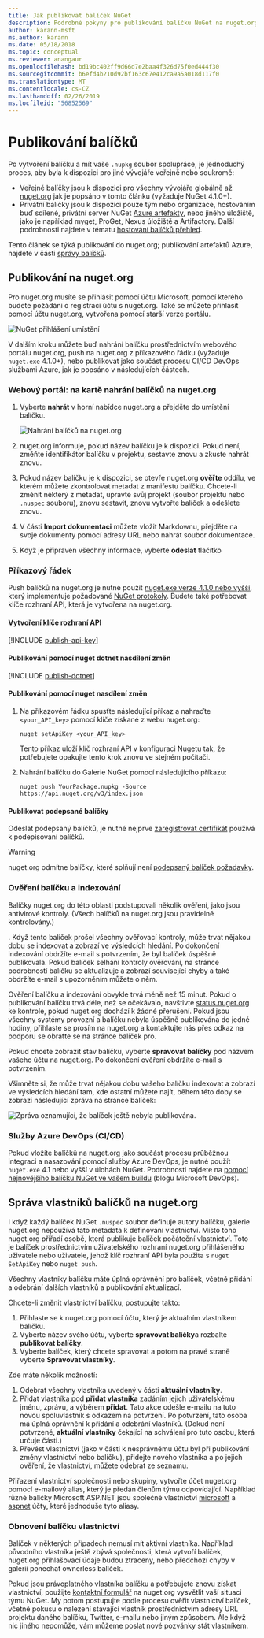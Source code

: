 ```yaml
---
title: Jak publikovat balíček NuGet
description: Podrobné pokyny pro publikování balíčku NuGet na nuget.org nebo privátní kanály a jak spravovat vlastnictví balíčků na nuget.org.
author: karann-msft
ms.author: karann
ms.date: 05/18/2018
ms.topic: conceptual
ms.reviewer: anangaur
ms.openlocfilehash: bd19bc402ff9d66d7e2baa4f326d75f0ed444f30
ms.sourcegitcommit: b6efd4b210d92bf163c67e412ca9a5a018d117f0
ms.translationtype: MT
ms.contentlocale: cs-CZ
ms.lasthandoff: 02/26/2019
ms.locfileid: "56852569"
---
```

# <a name="publishing-packages"></a>Publikování balíčků

Po vytvoření balíčku a mít vaše `.nupkg` soubor spolupráce, je jednoduchý proces, aby byla k dispozici pro jiné vývojáře veřejně nebo soukromě:

- Veřejné balíčky jsou k dispozici pro všechny vývojáře globálně až [nuget.org](https://www.nuget.org/packages/manage/upload) jak je popsáno v tomto článku (vyžaduje NuGet 4.1.0+).
- Privátní balíčky jsou k dispozici pouze tým nebo organizace, hostováním buď sdílené, privátní server NuGet [Azure artefakty](https://www.visualstudio.com/docs/package/nuget/publish), nebo jiného úložiště, jako je například myget, ProGet, Nexus úložiště a Artifactory. Další podrobnosti najdete v tématu [hostování balíčků přehled](../hosting-packages/overview.md).

Tento článek se týká publikování do nuget.org; publikování artefaktů Azure, najdete v části [správy balíčků](https://www.visualstudio.com/docs/package/nuget/publish).

## <a name="publish-to-nugetorg"></a>Publikování na nuget.org

Pro nuget.org musíte se přihlásit pomocí účtu Microsoft, pomocí kterého budete požádáni o registraci účtu s nuget.org. Také se můžete přihlásit pomocí účtu nuget.org, vytvořena pomocí starší verze portálu.

![NuGet přihlášení umístění](media/publish_NuGetSignIn.png)

V dalším kroku můžete buď nahrání balíčku prostřednictvím webového portálu nuget.org, push na nuget.org z příkazového řádku (vyžaduje `nuget.exe` 4.1.0+), nebo publikovat jako součást procesu CI/CD DevOps službami Azure, jak je popsáno v následujících částech.

### <a name="web-portal-use-the-upload-package-tab-on-nugetorg"></a>Webový portál: na kartě nahrání balíčků na nuget.org

1. Vyberte **nahrát** v horní nabídce nuget.org a přejděte do umístění balíčku.

    ![Nahrání balíčků na nuget.org](media/publish_UploadYourPackage.PNG)

1. nuget.org informuje, pokud název balíčku je k dispozici. Pokud není, změňte identifikátor balíčku v projektu, sestavte znovu a zkuste nahrát znovu.

1. Pokud název balíčku je k dispozici, se otevře nuget.org **ověřte** oddílu, ve kterém můžete zkontrolovat metadat z manifestu balíčku. Chcete-li změnit některý z metadat, upravte svůj projekt (soubor projektu nebo `.nuspec` souboru), znovu sestavit, znovu vytvořte balíček a odešlete znovu.

1. V části **Import dokumentaci** můžete vložit Markdownu, přejděte na svoje dokumenty pomocí adresy URL nebo nahrát soubor dokumentace.

1. Když je připraven všechny informace, vyberte **odeslat** tlačítko

### <a name="command-line"></a>Příkazový řádek

Push balíčků na nuget.org je nutné použít [nuget.exe verze 4.1.0 nebo vyšší](https://www.nuget.org/downloads), který implementuje požadované [NuGet protokoly](../api/nuget-protocols.md). Budete také potřebovat klíče rozhraní API, která je vytvořena na nuget.org.

#### <a name="create-api-keys"></a>Vytvoření klíče rozhraní API

[!INCLUDE [publish-api-key](../quickstart/includes/publish-api-key.md)]

#### <a name="publish-with-dotnet-nuget-push"></a>Publikování pomocí nuget dotnet nasdílení změn

[!INCLUDE [publish-dotnet](../quickstart/includes/publish-dotnet.md)]

#### <a name="publish-with-nuget-push"></a>Publikování pomocí nuget nasdílení změn

1. Na příkazovém řádku spusťte následující příkaz a nahraďte `<your_API_key>` pomocí klíče získané z webu nuget.org:

    ```cli
    nuget setApiKey <your_API_key>
    ```

    Tento příkaz uloží klíč rozhraní API v konfiguraci Nugetu tak, že potřebujete opakujte tento krok znovu ve stejném počítači.

1. Nahrání balíčku do Galerie NuGet pomocí následujícího příkazu:

    ```cli
    nuget push YourPackage.nupkg -Source https://api.nuget.org/v3/index.json
    ```

#### <a name="publish-signed-packages"></a>Publikovat podepsané balíčky

Odeslat podepsaný balíčků, je nutné nejprve [zaregistrovat certifikát](../reference/Signed-Packages-Reference.md#register-certificate-on-nugetorg) používá k podepisování balíčků. 

> [!Warning]
> nuget.org odmítne balíčky, které splňují není [podepsaný balíček požadavky](../reference/Signed-Packages-Reference.md#signature-requirements-on-nugetorg).

### <a name="package-validation-and-indexing"></a>Ověření balíčku a indexování

Balíčky nuget.org do této oblasti podstupovali několik ověření, jako jsou antivirové kontroly. (Všech balíčků na nuget.org jsou pravidelně kontrolovány.)

. Když tento balíček prošel všechny ověřovací kontroly, může trvat nějakou dobu se indexovat a zobrazí ve výsledcích hledání. Po dokončení indexování obdržíte e-mail s potvrzením, že byl balíček úspěšně publikovala. Pokud balíček selhání kontroly ověřování, na stránce podrobností balíčku se aktualizuje a zobrazí související chyby a také obdržíte e-mail s upozorněním můžete o něm.

Ověření balíčku a indexování obvykle trvá méně než 15 minut. Pokud o publikování balíčku trvá déle, než se očekávalo, navštivte [status.nuget.org](https://status.nuget.org/) ke kontrole, pokud nuget.org dochází k žádné přerušení. Pokud jsou všechny systémy provozní a balíčku nebyla úspěšně publikována do jedné hodiny, přihlaste se prosím na nuget.org a kontaktujte nás přes odkaz na podporu se obraťte se na stránce balíček pro.

Pokud chcete zobrazit stav balíčku, vyberte **spravovat balíčky** pod názvem vašeho účtu na nuget.org. Po dokončení ověření obdržíte e-mail s potvrzením.

Všimněte si, že může trvat nějakou dobu vašeho balíčku indexovat a zobrazí ve výsledcích hledání tam, kde ostatní můžete najít, během této doby se zobrazí následující zpráva na stránce balíček:

![Zpráva oznamující, že balíček ještě nebyla publikována.](media/publish_NotYetIndexed.png)

### <a name="azure-devops-services-cicd"></a>Služby Azure DevOps (CI/CD)

Pokud vložíte balíčků na nuget.org jako součást procesu průběžnou integraci a nasazování pomocí služby Azure DevOps, je nutné použít `nuget.exe` 4.1 nebo vyšší v úlohách NuGet. Podrobnosti najdete na [pomocí nejnovějšího balíčku NuGet ve vašem buildu](https://blogs.msdn.microsoft.com/devops/2017/09/29/using-the-latest-nuget-in-your-build/) (blogu Microsoft DevOps).

## <a name="managing-package-owners-on-nugetorg"></a>Správa vlastníků balíčků na nuget.org

I když každý balíček NuGet `.nuspec` soubor definuje autory balíčku, galerie nuget.org nepoužívá tato metadata k definování vlastnictví. Místo toho nuget.org přiřadí osobě, která publikuje balíček počáteční vlastnictví. Toto je balíček prostřednictvím uživatelského rozhraní nuget.org přihlášeného uživatele nebo uživatele, jehož klíč rozhraní API byla použita s `nuget SetApiKey` nebo `nuget push`.

Všechny vlastníky balíčku máte úplná oprávnění pro balíček, včetně přidání a odebrání dalších vlastníků a publikování aktualizací.

Chcete-li změnit vlastnictví balíčku, postupujte takto:

1. Přihlaste se k nuget.org pomocí účtu, který je aktuálním vlastníkem balíčku.
1. Vyberte název svého účtu, vyberte **spravovat balíčky**a rozbalte **publikovat balíčky**.
1. Vyberte balíček, který chcete spravovat a potom na pravé straně vyberte **Spravovat vlastníky**.

Zde máte několik možností:

1. Odebrat všechny vlastníka uvedený v části **aktuální vlastníky**.
1. Přidat vlastníka pod **přidat vlastníka** zadáním jejich uživatelskému jménu, zprávu, a výběrem **přidat**. Tato akce odešle e-mailu na tuto novou spoluvlastník s odkazem na potvrzení. Po potvrzení, tato osoba má úplná oprávnění k přidání a odebrání vlastníků. (Dokud není potvrzené, **aktuální vlastníky** čekající na schválení pro tuto osobu, která určuje části.)
1. Převést vlastnictví (jako v části k nesprávnému účtu byl při publikování změny vlastnictví nebo balíčku), přidejte nového vlastníka a po jejich ověření, že vlastnictví, můžete odebrat ze seznamu.

Přiřazení vlastnictví společnosti nebo skupiny, vytvořte účet nuget.org pomocí e-mailový alias, který je předán členům týmu odpovídající. Například různé balíčky Microsoft ASP.NET jsou společné vlastnictví [microsoft](http://nuget.org/profiles/microsoft) a [aspnet](http://nuget.org/profiles/aspnet) účty, které jednoduše tyto aliasy.

### <a name="recovering-package-ownership"></a>Obnovení balíčku vlastnictví

Balíček v některých případech nemusí mít aktivní vlastníka. Například původního vlastníka ještě zbývá společnosti, která vytvoří balíček, nuget.org přihlašovací údaje budou ztraceny, nebo předchozí chyby v galerii ponechat ownerless balíček.

Pokud jsou právoplatného vlastníka balíčku a potřebujete znovu získat vlastnictví, použijte [kontaktní formulář](https://www.nuget.org/policies/Contact) na nuget.org vysvětlit vaší situaci týmu NuGet. My potom postupujte podle procesu ověřit vlastnictví balíček, včetně pokusu o nalezení stávající vlastník prostřednictvím adresy URL projektu daného balíčku, Twitter, e-mailu nebo jiným způsobem. Ale když nic jiného nepomůže, vám můžeme poslat nové pozvánky stát vlastníkem.
